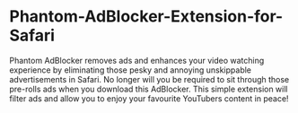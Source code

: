 # Phantom-AdBlocker-Extension-for-Safari
Phantom AdBlocker removes ads and enhances your video watching experience by eliminating those pesky and annoying unskippable advertisements in Safari. No longer will you be required to sit through those pre-rolls ads when you download this AdBlocker. This simple extension will filter ads and allow you to enjoy your favourite YouTubers content in peace!
